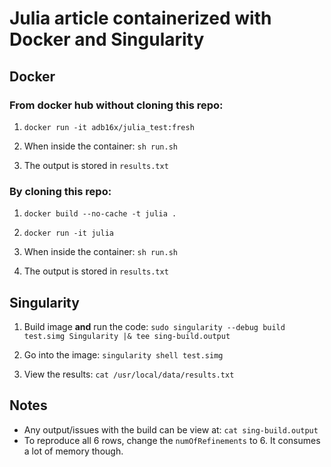 # Julia article containerized with Docker and Singularity

## Docker

### From docker hub without cloning this repo:

1) `docker run -it adb16x/julia_test:fresh`

2) When inside the container:
	`sh run.sh`

3) The output is stored in `results.txt`

### By cloning this repo:

1) `docker build --no-cache -t julia .`

2) `docker run -it julia`

3) When inside the container:
	`sh run.sh`

4) The output is stored in `results.txt`

## Singularity

1) Build image **and** run the code:
	`sudo singularity --debug build test.simg Singularity |& tee sing-build.output`

2) Go into the image:
	`singularity shell test.simg`

3) View the results:
	`cat /usr/local/data/results.txt`

## Notes

* Any output/issues with the build can be view at: `cat sing-build.output`
* To reproduce all 6 rows, change the `numOfRefinements` to 6. It consumes a lot of memory though.
